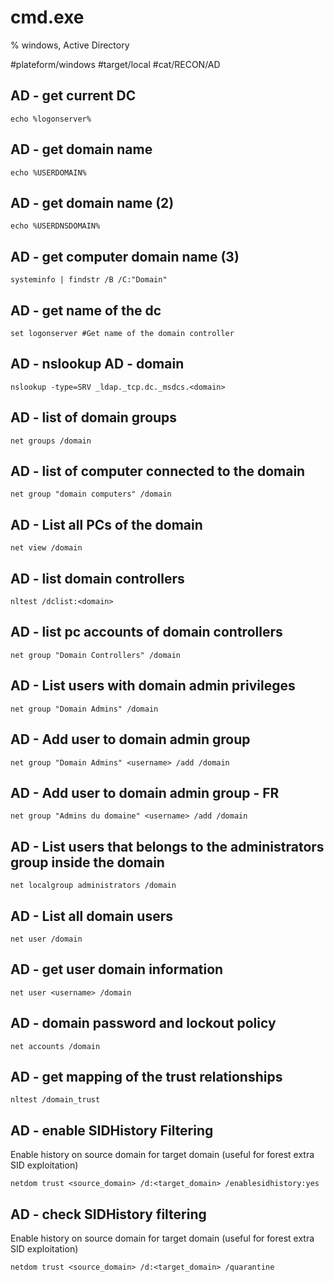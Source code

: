 # cmd.exe
% windows, Active Directory

#plateform/windows #target/local #cat/RECON/AD

## AD - get current DC
```
echo %logonserver%
```

## AD - get domain name
```
echo %USERDOMAIN%
```

## AD - get domain name (2)
```
echo %USERDNSDOMAIN%
```

## AD - get computer domain name (3)
```
systeminfo | findstr /B /C:"Domain"
```

## AD - get name of the dc
```
set logonserver #Get name of the domain controller
```

## AD - nslookup AD - domain
```
nslookup -type=SRV _ldap._tcp.dc._msdcs.<domain>
```

## AD - list of domain groups
```
net groups /domain
```

## AD - list of computer connected to the domain
```
net group "domain computers" /domain
```

## AD - List all PCs of the domain
```
net view /domain
```

## AD - list domain controllers
```
nltest /dclist:<domain>
```

## AD - list pc accounts of domain controllers
```
net group "Domain Controllers" /domain
```

## AD - List users with domain admin privileges
```
net group "Domain Admins" /domain
```

## AD - Add user to domain admin group
```
net group "Domain Admins" <username> /add /domain
```

## AD - Add user to domain admin group - FR
```
net group "Admins du domaine" <username> /add /domain
```

## AD - List users that belongs to the administrators group inside the domain
```
net localgroup administrators /domain
```

## AD - List all domain users
```
net user /domain
```

## AD - get user domain information
```
net user <username> /domain
```

## AD - domain password and lockout policy
```
net accounts /domain
```

## AD - get mapping of the trust relationships
```
nltest /domain_trust
```

## AD - enable SIDHistory Filtering
Enable history on source domain for target domain (useful for forest extra SID exploitation)
```
netdom trust <source_domain> /d:<target_domain> /enablesidhistory:yes
```

## AD - check SIDHistory filtering
Enable history on source domain for target domain (useful for forest extra SID exploitation)
```
netdom trust <source_domain> /d:<target_domain> /quarantine
```